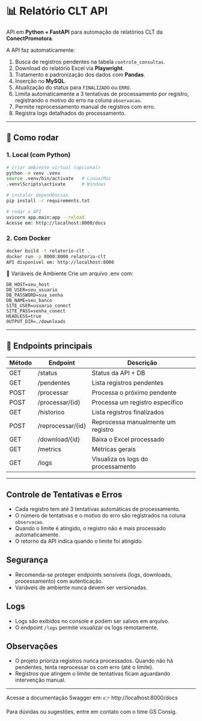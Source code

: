 # 📊 Relatório CLT API

API em **Python + FastAPI** para automação de relatórios CLT da **ConectPromotora**.

A API faz automaticamente:
1. Busca de registros pendentes na tabela `controle_consultas`.
2. Download do relatório Excel via **Playwright**.
3. Tratamento e padronização dos dados com **Pandas**.
4. Inserção no **MySQL**.
5. Atualização do status para `FINALIZADO` ou `ERRO`.
6. Limita automaticamente a 3 tentativas de processamento por registro, registrando o motivo do erro na coluna `observacao`.
7. Permite reprocessamento manual de registros com erro.
8. Registra logs detalhados do processamento.

---

## 🚀 Como rodar

### 1. Local (com Python)
```bash
# criar ambiente virtual (opcional)
python -m venv .venv
source .venv/bin/activate   # Linux/Mac
.venv\Scripts\activate      # Windows

# instalar dependências
pip install -r requirements.txt

# rodar a API
uvicorn app.main:app --reload
Acesse em: http://localhost:8000/docs
```

### 2. Com Docker
```bash
docker build -t relatorio-clt .
docker run -p 8000:8000 relatorio-clt
API disponível em: http://localhost:8000
```

🔑 Variáveis de Ambiente
Crie um arquivo .env com:
```env
DB_HOST=seu_host
DB_USER=seu_usuario
DB_PASSWORD=sua_senha
DB_NAME=seu_banco
SITE_USER=usuario_conect
SITE_PASS=senha_conect
HEADLESS=true
OUTPUT_DIR=./downloads
```

---

## 📌 Endpoints principais

| Método | Endpoint              | Descrição                                 |
|--------|----------------------|-------------------------------------------|
| GET    | /status              | Status da API + DB                        |
| GET    | /pendentes           | Lista registros pendentes                 |
| POST   | /processar           | Processa o próximo pendente               |
| POST   | /processar/{id}      | Processa um registro específico           |
| GET    | /historico           | Lista registros finalizados               |
| POST   | /reprocessar/{id}    | Reprocessa manualmente um registro        |
| GET    | /download/{id}       | Baixa o Excel processado                  |
| GET    | /metrics             | Métricas gerais                           |
| GET    | /logs                | Visualiza os logs do processamento        |

---

## Controle de Tentativas e Erros
- Cada registro tem até 3 tentativas automáticas de processamento.
- O número de tentativas e o motivo do erro são registrados na coluna `observacao`.
- Quando o limite é atingido, o registro não é mais processado automaticamente.
- O retorno da API indica quando o limite foi atingido.

## Segurança
- Recomenda-se proteger endpoints sensíveis (logs, downloads, processamento) com autenticação.
- Variáveis de ambiente nunca devem ser versionadas.

## Logs
- Logs são exibidos no console e podem ser salvos em arquivo.
- O endpoint `/logs` permite visualizar os logs remotamente.

## Observações
- O projeto prioriza registros nunca processados. Quando não há pendentes, tenta reprocessar os com erro (até o limite).
- Registros que atingem o limite de tentativas ficam aguardando intervenção manual.

---

Acesse a documentação Swagger em:
👉 http://localhost:8000/docs

Para dúvidas ou sugestões, entre em contato com o time GS Consig.